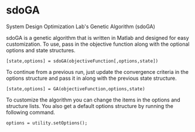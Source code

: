 sdoGA
=====

System Design Optimization Lab's Genetic Algorithm (sdoGA)

sdoGA is a genetic algorithm that is written in Matlab and designed for easy customization. To use, pass in the objective function along with the optional options and state structures.

    [state,options] = sdoGA(objectiveFunction[,options,state])

To continue from a previous run, just update the convergence criteria in the options structure and pass it in along with the previous state structure.

    [state,options] = GA(objectiveFunction,options,state)

To customize the algorithm you can change the items in the options and structure lists. You also get a default options structure by running the following command.

    options = utility.setOptions();
